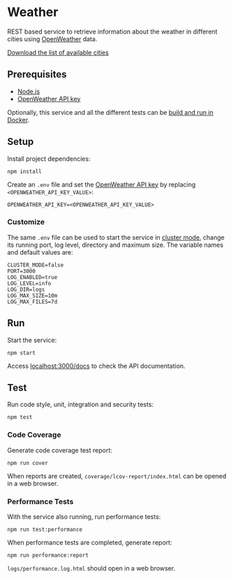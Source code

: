 # Weather

REST based service to retrieve information about the weather in different cities using [OpenWeather](https://openweathermap.org) data.

[Download the list of available cities](http://bulk.openweathermap.org/sample/city.list.json.gz)

## Prerequisites

- [Node.js](https://nodejs.org)
- [OpenWeather API key](https://home.openweathermap.org/api_keys)

Optionally, this service and all the different tests can be [build and run in Docker](https://github.com/filipecorrea/weather/wiki/Build-and-Run-in-Docker).

## Setup

Install project dependencies:

```console
npm install
```

Create an `.env` file and set the [OpenWeather API key](https://home.openweathermap.org/api_keys) by replacing `<OPENWEATHER_API_KEY_VALUE>`:

```.env
OPENWEATHER_API_KEY=<OPENWEATHER_API_KEY_VALUE>
```

### Customize

The same `.env` file can be used to start the service in [cluster mode](https://nodejs.org/api/cluster.html#cluster_cluster), change its running port, log level, directory and maximum size. The variable names and default values are:

```.env
CLUSTER_MODE=false
PORT=3000
LOG_ENABLED=true
LOG_LEVEL=info
LOG_DIR=logs
LOG_MAX_SIZE=10m
LOG_MAX_FILES=7d
```

## Run

Start the service:

```console
npm start
```

Access [localhost:3000/docs](http://localhost:3000/docs) to check the API documentation.

## Test

Run code style, unit, integration and security tests:

```console
npm test
```

### Code Coverage

Generate code coverage test report:

```console
npm run cover
```

When reports are created, `coverage/lcov-report/index.html` can be opened in a web browser.

### Performance Tests

With the service also running, run performance tests:

```console
npm run test:performance
```

When performance tests are completed, generate report:

```console
npm run performance:report
```

`logs/performance.log.html` should open in a web browser.
